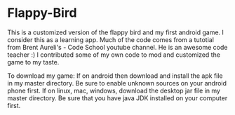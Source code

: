 # Flappy-Bird

This is a customized version of the flappy bird and my first android game. I consider this as a learning app. Much of the code comes from a tutotial from Brent Aureli's - Code School youtube channel. He is an awesome code teacher :)
I contributed some of my own code to mod and customized the game to my taste. 

To download my game:
If on android then download and install the apk file in my master directory. Be sure to enable unknown sources on your android phone first.
If on linux, mac, windows, download the desktop jar file in my master directory. Be sure that you have java JDK installed on your computer first. 
